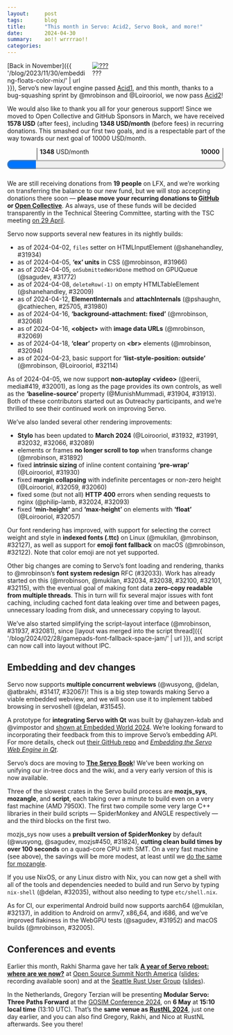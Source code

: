 ```yaml
---
layout:     post
tags:       blog
title:      "This month in Servo: Acid2, Servo Book, and more!"
date:       2024-04-30
summary:    ao!! wrrrrao!!
categories:
---
```


<figure class="_figr"><a href="{{ '/img/servo-acid2-202404.png' | url }}"><img src="{{ '/img/servo-acid2-202404.png' | url }}"
    style="width: auto;"
    alt="???"></a>
<figcaption>???</figcaption></figure>

<span class=_floatmin></span>[Back in November]({{ '/blog/2023/11/30/embedding-floats-color-mix/' | url }}), Servo’s new layout engine passed [Acid1](http://acid1.acidtests.org), and this month, thanks to a bug-squashing sprint by @mrobinson and @Loirooriol, we now pass [Acid2](https://acid2.acidtests.org)!

We would also like to thank you all for your generous support!
Since we moved to Open Collective and GitHub Sponsors in March, we have received **1578 USD** (after fees), including **1348 USD/month** (before fees) in recurring donations.
This smashed our first two goals, and is a respectable part of the way towards our next goal of 10000 USD/month.

<figure class="_fig" style="width: 100%; margin: 1em 0;"><div class="_flex" style="height: calc(1lh + 3em); flex-flow: column nowrap; text-align: left;">
    <div style="position: relative; text-align: right;">
        <div style="position: absolute; margin-left: calc(100% * 1348 / 10000); padding-left: 0.5em;"><strong>1348</strong> USD/month</div>
        <div style="position: absolute; margin-left: calc(100% * 1348 / 10000); height: calc(1lh + 1.5em); border-left: 1px solid;"></div>
        <div style="position: absolute; margin-left: calc(100% - 0.5em); height: calc(1lh + 1.5em); border-left: 1px solid;"></div>
        <div style="padding-right: 1em;"><strong>10000</strong><!-- USD/month --></div>
    </div>
    <progress value="1348" max="10000" style="transform: scale(3); transform-origin: top left; width: calc(100% / 3);"></progress>
</div></figure>

We are still receiving donations from **19 people** on LFX, and we’re working on transferring the balance to our new fund, but we will stop accepting donations there soon — **please move your recurring donations to [GitHub](https://github.com/sponsors/servo) or [Open Collective](https://opencollective.com/servo)**.
As always, use of these funds will be decided transparently in the Technical Steering Committee, starting with the TSC meeting [on 29 April](https://github.com/servo/project/issues/85).

Servo now supports several new features in its nightly builds:

- as of 2024-04-02, `files` setter on HTMLInputElement (@shanehandley, #31934)
- as of 2024-04-05, **‘ex’ units** in CSS (@mrobinson, #31966)
- as of 2024-04-05, `onSubmittedWorkDone` method on GPUQueue (@sagudev, #31772)
- as of 2024-04-08, `deleteRow(-1)` on empty HTMLTableElement (@shanehandley, #32009)
- as of 2024-04-12, **ElementInternals** and **attachInternals** (@pshaughn, @cathiechen, #25705, #31980)
- as of 2024-04-16, **‘background-attachment: fixed’** (@mrobinson, #32068)
- as of 2024-04-16, **&lt;object>** with **image data URLs** (@mrobinson, #32069)
- as of 2024-04-18, **‘clear’** property on **&lt;br>** elements (@mrobinson, #32094)
- as of 2024-04-23, basic support for **‘list-style-position: outside’** (@mrobinson, @Loirooriol, #32114)

As of 2024-04-05, we now support **non-autoplay &lt;video>** (@eerii, media#419, #32001), as long as the page provides its own controls, as well as the **‘baseline-source’** property (@MunishMummadi, #31904, #31913).
Both of these contributors started out as Outreachy participants, and we’re thrilled to see their continued work on improving Servo.

We’ve also landed several other rendering improvements:

- **Stylo** has been updated to **March 2024** (@Loirooriol, #31932, #31991, #32032, #32066, #32089)
- elements or frames **no longer scroll to top** when transforms change (@mrobinson, #31892)
- fixed **intrinsic sizing** of inline content containing **‘pre-wrap’** (@Loirooriol, #31930)
- fixed **margin collapsing** with indefinite percentages or non-zero height (@Loirooriol, #32059, #32060)
- fixed some (but not all) **HTTP 400** errors when sending requests to nginx (@philip-lamb, #32024, #32093)
- fixed **‘min-height’** and **‘max-height’** on elements with **‘float’** (@Loirooriol, #32057)

Our font rendering has improved, with support for selecting the correct weight and style in **indexed fonts (.ttc)** on Linux (@mukilan, @mrobinson, #32127), as well as support for **emoji font fallback** on macOS (@mrobinson, #32122).
Note that color emoji are not yet supported.

Other big changes are coming to Servo’s font loading and rendering, thanks to @mrobinson’s **font system redesign** RFC (#32033).
Work has already started on this (@mrobinson, @mukilan, #32034, #32038, #32100, #32101, #32115), with the eventual goal of making font data **zero-copy readable from multiple threads**.
This in turn will fix several major issues with font caching, including cached font data leaking over time and between pages, unnecessary loading from disk, and unnecessary copying to layout.

We’ve also started simplifying the script–layout interface (@mrobinson, #31937, #32081), since [layout was merged into the script thread]({{ '/blog/2024/02/28/gamepads-font-fallback-space-jam/' | url }}), and script can now call into layout without IPC.

## Embedding and dev changes

Servo now supports **multiple concurrent webviews** (@wusyong, @delan, @atbrakhi, #31417, #32067)!
This is a big step towards making Servo a viable embedded webview, and we will soon use it to implement tabbed browsing in servoshell (@delan, #31545).

A prototype for **integrating Servo with Qt** was built by @ahayzen-kdab and @vimpostor and [shown at Embedded World 2024](https://www.kdab.com/kdab-at-embedded-world-2024/).
We’re looking forward to incorporating their feedback from this to improve Servo’s embedding API.
For more details, check out [their GitHub repo](https://github.com/KDABLabs/cxx-qt-servo-webview) and [*Embedding the Servo Web Engine in Qt*](https://www.kdab.com/embedding-servo-in-qt/).

Servo’s docs are moving to [**The Servo Book**](https://book.servo.org)!
We’ve been working on unifying our in-tree docs and the wiki, and a very early version of this is now available.

Three of the slowest crates in the Servo build process are **mozjs_sys**, **mozangle**, and **script**, each taking over a minute to build even on a very fast machine (AMD 7950X).
The first two compile some very large C++ libraries in their build scripts — SpiderMonkey and ANGLE respectively — and the third blocks on the first two.

mozjs_sys now uses a **prebuilt version of SpiderMonkey** by default (@wusyong, @sagudev, mozjs#450, #31824), **cutting clean build times by over 100 seconds** on a quad-core CPU with SMT.
On a very fast machine (see above), the savings will be more modest, at least until we [do the same for mozangle](https://github.com/servo/mozangle/pull/71#issuecomment-1878567207).

If you use NixOS, or any Linux distro with Nix, you can now get a shell with all of the tools and dependencies needed to build and run Servo by typing `nix-shell` (@delan, #32035), without also needing to type `etc/shell.nix`.

As for CI, our experimental Android build now supports aarch64 (@mukilan, #32137), in addition to Android on armv7, x86_64, and i686, and we’ve improved flakiness in the WebGPU tests (@sagudev, #31952) and macOS builds (@mrobinson, #32005).

## Conferences and events

Earlier this month, Rakhi Sharma gave her talk [**A year of Servo reboot: where are we now?**](https://servo.org/slides/2024-04-16-open-source-summit-NA/) at [Open Source Summit North America](https://events.linuxfoundation.org/open-source-summit-north-america/) ([slides](https://servo.org/slides/2024-04-16-open-source-summit-NA/); recording available soon) and at the [Seattle Rust User Group](https://www.meetup.com/Seattle-Rust-Meetup/) ([slides](https://servo.org/slides/2024-04-16-seattle-rust-user-group/)).

In the Netherlands, Gregory Terzian will be presenting **Modular Servo: Three Paths Forward** at the [GOSIM Conference 2024](https://europe2024.gosim.org/schedule#mobile-and-web-app), on **6 May** at **15:10 local time** (13:10 UTC).
That’s the **same venue as [RustNL 2024](https://2024.rustnl.org)**, just one day earlier, and you can also find Gregory, Rakhi, and Nico at RustNL afterwards.
See you there!

<!--
- DONE sponsors
    - open collective: $1578.75, $1164/month, including $1000/month from one anonymous donor
        - 22 recurring donors: 5+5+5+25+10+5+10+5+5+5+10+1+25+5+5+3+5+5+10+5+5+5
        - need to calculate manually or scrape :(
    - github sponsors: $285.47(?), $184/month
        - 18 recurring donors: 100+5+1+15+1+5+5+5+5+1+5+5+1+10+5+5+5+5
        - “monthly estimated income” stat is consistent with this
    - lfx: $2464, $277/month
        - 19 recurring donors: 10+100+5+5+10+10+10+10+25+5+15+12+5+10+10+10+10+5+10
        - need to calculate manually or scrape :(
- DONE acid2
- DONE api
    - DONE video without autoplay (@eerii, media#419, servo#32001)
    - DONE files setter on HTMLInputElement (@shanehandley, #31934)
    - DONE onSubmittedWorkDone method on GPUQueue (@sagudev, #31772)
    - DONE HTMLTableElement deleteRow(-1) (@shanehandley, #32009)
    - DONE ElementInternals and attachInternals (@pshaughn, @cathiechen, #25705, #31980)
- DONE css
    - DONE basic support for ‘list-style-position’ (@mrobinson, @Loirooriol, #32114)
    - DONE ‘baseline-source’ (@MunishMummadi, #31904, #31913)
    - DONE ‘ex’ units (@mrobinson, #31966)
    - DONE ‘background-attachment: fixed’ (@mrobinson, #32068)
    - DONE <object> with image data url (@mrobinson, #32069)
    - DONE ‘clear’ on <br> (@mrobinson, #32094)
- DONE rendering
    - DONE white-space:pre-wrap intrinsic sizing (@Loirooriol, #31930)
    - DONE fix scrolling to top when transforms change (@mrobinson, #31892)
    - DONE fix http 400 from nginx, though host is still broken (@philip-lamb, #32024, #32093)
    - DONE fixes for margin collapsing (@Loirooriol, #32059, #32060)
    - DONE fix for ‘min-height’ and ‘max-height’ on floats (@Loirooriol, #32057)
    - DONE fix for emoji font fallback on macos, except for color (@mrobinson, #32122)
    - DONE fix for selecting the correct weight/style in indexed fonts (ttc) on linux (@mukilan, @mrobinson, #32127)
- wpt
- DONE upgrades
    - DONE stylo (@Loirooriol, #31932, #31991, #32032, #32066, #32089)
- DONE font system rework (@mrobinson, #32033, #32038, #32100, #32101, #32115)
    - DONE platform-independent font data loading (@mrobinson, #32034)
- qt
- ~DONE book
- dev
    - DONE prebuilt spidermonkey (@wusyong, @sagudev, mozjs#450, #31824)
        - 1440406e91684771bb810ead6ac5ae710f55f3ea (main):
            - rm -Rf target/debug
            - nice ./mach build -d  1135.75s user 179.67s system 706% cpu 3:06.10 total
            - /cuffs/code/servo/target/cargo-timings/cargo-timing-20240425T060608Z.html
                - mozjs_sys build script (run) 4.03, mozangle build script (run) 74.25
        - 31e0b33e73fbbe262dd3f442f90f76fd56065a1d (#31824~)
            - rm -Rf target/debug
            - nice ./mach build -d  2288.59s user 198.56s system 1224% cpu 3:23.08 total
            - /cuffs/code/servo/target/cargo-timings/cargo-timing-20240425T061004Z.html
            - rm -Rf target/debug
            - nice ./mach build -d  2299.47s user 200.60s system 1274% cpu 3:16.22 total
            - /cuffs/code/servo/target/cargo-timings/cargo-timing-20240425T062212Z.html
                - mozjs_sys build script (run) 79.89, mozangle build script (run) 26.53(?!)
            - ( set -o nullglob; for i in script mozjs mozjs_sys; do rm -Rfv target/debug/{build,incremental}/$i-* target/debug/deps/{,lib}$i-*; done )
            - nice ./mach build -d  1120.20s user 59.49s system 767% cpu 2:33.74 total
            - /cuffs/code/servo/target/cargo-timings/cargo-timing-20240425T062957Z.html
            - ( set -o nullglob; for i in script mozjs mozjs_sys; do rm -Rfv target/debug/{build,incremental}/$i-* target/debug/deps/{,lib}$i-*; done )
            - MOZJS_FROM_SOURCE=1 nice ./mach build -d  1127.79s user 59.67s system 769% cpu 2:34.34 total
            - /cuffs/code/servo/target/cargo-timings/cargo-timing-20240425T063305Z.html
        - 1440406e91684771bb810ead6ac5ae710f55f3ea (main)
            - rm -Rf target/debug
            - nice ./mach build -d  1151.51s user 180.74s system 712% cpu 3:06.97 total
            - /cuffs/code/servo/target/cargo-timings/cargo-timing-20240425T063749Z.html
            - ( set -o nullglob; for i in script mozjs mozjs_sys; do rm -Rfv target/debug/{build,incremental}/$i-* target/debug/deps/{,lib}$i-*; done )
            - nice ./mach build -d  133.03s user 16.29s system 152% cpu 1:37.80 total
            - /cuffs/code/servo/target/cargo-timings/cargo-timing-20240425T065127Z.html
            - ( set -o nullglob; for i in script mozjs mozjs_sys; do rm -Rfv target/debug/{build,incremental}/$i-* target/debug/deps/{,lib}$i-*; done )
            - MOZJS_FROM_SOURCE=1 nice ./mach build -d  1148.86s user 61.59s system 774% cpu 2:36.37 total
            - /cuffs/code/servo/target/cargo-timings/cargo-timing-20240425T065409Z.html
            - rm -Rf target/debug
            - MOZJS_FROM_SOURCE=1 nice ./mach build -d  2305.98s user 233.66s system 1145% cpu 3:41.67 total
            - /cuffs/code/servo/target/cargo-timings/cargo-timing-20240425T065820Z.html
                - mozjs_sys build script (run) 85.18, mozangle build script (run) 109.47
            - ( set -o nullglob; for i in script mozjs mozjs_sys mozangle; do rm -Rfv target/debug/{build,incremental}/$i-* target/debug/deps/{,lib}$i-*; done )
            - nice ./mach build -d  296.80s user 52.98s system 219% cpu 2:39.27 total
            - /cuffs/code/servo/target/cargo-timings/cargo-timing-20240425T070936Z.html
                - mozjs_sys build script (run) 2.72, mozangle build script (run) 60.8
            - ( set -o nullglob; for i in script mozjs mozjs_sys mozangle; do rm -Rfv target/debug/{build,incremental}/$i-* target/debug/deps/{,lib}$i-*; done )
            - nice ./mach build -d  264.83s user 51.95s system 201% cpu 2:37.45 total
            - /cuffs/code/servo/target/cargo-timings/cargo-timing-20240425T071336Z.html
                - mozjs_sys build script (run) 2.45, mozangle build script (run) 61.93
            - ( set -o nullglob; for i in script mozjs mozjs_sys mozangle; do rm -Rfv target/debug/{build,incremental}/$i-* target/debug/deps/{,lib}$i-*; done )
            - MOZJS_FROM_SOURCE=1 nice ./mach build -d  1311.46s user 103.05s system 755% cpu 3:07.22 total
            - /cuffs/code/servo/target/cargo-timings/cargo-timing-20240425T071833Z.html
                - mozjs_sys build script (run) 66.94, mozangle build script (run) 90.68
            - ( set -o nullglob; for i in script mozjs mozjs_sys mozangle; do rm -Rfv target/debug/{build,incremental}/$i-* target/debug/deps/{,lib}$i-*; done )
            - MOZJS_FROM_SOURCE=1 nice ./mach build -d  1282.49s user 101.69s system 745% cpu 3:05.67 total
            - /cuffs/code/servo/target/cargo-timings/cargo-timing-20240425T072336Z.html
                - mozjs_sys build script (run) 62.73, mozangle build script (run) 89.6
            - ( set -o nullglob; for i in script mozjs mozjs_sys mozangle; do rm -Rfv target/debug/{build,incremental}/$i-* target/debug/deps/{,lib}$i-*; done )
            - MOZJS_FROM_SOURCE=1 taskset -c 12-15,28-31 nice ./mach build -d  1209.04s user 100.57s system 504% cpu 4:19.47 total
            - /cuffs/code/servo/target/cargo-timings/cargo-timing-20240425T072957Z.html
                - mozjs_sys build script (run) 161.53, mozangle build script (run) 160.43
            - ( set -o nullglob; for i in script mozjs mozjs_sys mozangle; do rm -Rfv target/debug/{build,incremental}/$i-* target/debug/deps/{,lib}$i-*; done )
            - taskset -c 12-15,28-31 nice ./mach build -d  318.58s user 51.03s system 226% cpu 2:43.13 total
            - /cuffs/code/servo/target/cargo-timings/cargo-timing-20240425T074159Z.html
                - mozjs_sys build script (run) 2.49, mozangle build script (run) 63.78
            - rm -Rf target/debug
            - taskset -c 12-15,28-31 nice ./mach build -d  1014.52s user 140.40s system 455% cpu 4:13.31 total
            - /cuffs/code/servo/target/cargo-timings/cargo-timing-20240425T075515Z.html
                - mozjs_sys build script (run) 2.74, mozangle build script (run) 84.64
            - rm -Rf target/debug
            - MOZJS_FROM_SOURCE=1 taskset -c 12-15,28-31 nice ./mach build -d  1957.74s user 194.81s system 604% cpu 5:56.37 total
            - /cuffs/code/servo/target/cargo-timings/cargo-timing-20240425T080407Z.html
                - mozjs_sys build script (run) 183.11, mozangle build script (run) 186.81
    - ~DONE multiple webviews (@wusyong, @delan, @atbrakhi, #31417, #32067)
    - DONE layout thread (@mrobinson, #31937, #32081)
    - DONE webgpu cts flakiness (#31952)
    - DONE macos flakiness (@mrobinson, #32005)
    - DONE nix-shell without etc/shell.nix (@delan, #32035)
    - DONE android aarch64 (@mukilan, #32137)
- outreachy
    - DONE & ‘baseline-source’ (@MunishMummadi, #31904, #31913)
    - DONE & video without autoplay (@eerii, media#419, servo#32001)
- DONE conferences
-->

<!--
fromDate = "2024-03-29";
toDate = "2024-04-23";

>>> top deltas (servo, pp):
margin-padding-clear (3.1pp to 96.6%)
linebox (2.5pp to 93.6%)
normal-flow (2.5pp to 94.0%)
floats-clear (1.8pp to 91.4%)
positioning (1.6pp to 90.1%)
css2 (1.4pp to 78.6%)
css (1.0pp to 65.0%)
all (0.8pp to 57.0%)
floats (0.8pp to 89.2%)
csstext (0.8pp to 49.3%)
csstable (0.4pp to 63.1%)
cssflex (0.1pp to 54.0%)
abspos (0.0pp to 91.0%)
box-display (0.0pp to 84.4%)
cssom (0.0pp to 65.4%)
csspos (-0.2pp to 46.9%)

>>> top cuts in legacy regression (%):
all (-Infinity% from 0.0pp to -0.2pp)
-->

<!--
From https://github.com/servo/servo
 * branch                    HEAD       -> FETCH_HEAD
>>> 2024-03-29T06:14:21Z
    2d5a1cd02ee0c3196875dc52ca55a150a63cc29f	https://github.com/servo/servo/pull/31926	build(deps): bump tokio from 1.36.0 to 1.37.0 (#31926)
?o  4d5bcdc057f178b0bc3de1ef155788b70adb07d8	https://github.com/servo/servo/pull/31929	fix: remove unused imports (#31929)
    72628303fbdfef6bc939904febe6849e8f6066f8	https://github.com/servo/servo/pull/31920	Update servo's testharnessreport (#31920)
    32e82d03828d85ce7b5d5dc4291d62b619def453	https://github.com/servo/servo/pull/31925	build(deps): bump memchr from 2.7.1 to 2.7.2 (#31925)
?o  7ce78f5a74f59ed8a23393a1efcfd26f5264ff17	https://github.com/servo/servo/pull/31915	clippy: Fix some warnings in `script/dom` (#31915)
?o  9303c901594f77e4f9ad8e317e391bc49975d776	https://github.com/servo/servo/pull/31924	clippy: refactor struct literals to use shorthands (#31924)
?o  0728378424e3a28a260207ff43a9c2b3af58df56	https://github.com/servo/servo/pull/31923	clippy: remove unneeded return statements (#31923)
?o  7349ce5b6a4c522d966f5e79f1b097a82db3a575	https://github.com/servo/servo/pull/31922	clippy: Fix manual_map warnings (#31922)
    5d518ca8dc25157aa19aec3d2dacef21ef0c0294	https://github.com/servo/servo/pull/31848	layout: Use `Au` in `ResolvedMargins` and `CollapsedMargin` (#31848)
?o  66ad79501431cf0a5c83b15b7e443c87d780376e	https://github.com/servo/servo/pull/31921	clippy: Fix mem_replace_with_default warnings (#31921)
?o  7100465d1a7251d3d353228d965d1ef2278ac01f	https://github.com/servo/servo/pull/31901	clippy: Fix various clippy warnings in `components/scripts/dom/bindings` (#31901)
?o  18054d0737cc90a0ccf3c1c1c05a76508d374f17	https://github.com/servo/servo/pull/31909	clippy: Fix another set of clippy problems in `components/script/dom` (#31909)
?o  af358f51dbfb80ec8b7bbae4c2da983049420500	https://github.com/servo/servo/pull/31912	clippy: Fix another batch of clippy warnings in `components/scripts` (#31912)
?o  3ddb47e902901514285c89f9a3b53581ca750933	https://github.com/servo/servo/pull/31914	clippy: Fix more clippy warnings in `components/scripts/dom` (#31914)
?o  5aae820f6d68c3e437135eddcb830ac185ec684f	https://github.com/servo/servo/pull/31905	clippy: Fix a few clippy problems in `components/scripts/dom` (#31905)
?o  1bc63801e79273bd976530af498a43f0b9c7c93b	https://github.com/servo/servo/pull/31917	fix redundant closures in component/script/dom (#31917)
?o  f18317078601afad18188f1bad0a33e59ba8303c	https://github.com/servo/servo/pull/31911	clippy: Fix all errors in `components/script` (#31911)
?o  eccb60e548bf522c07546e3abfd55c9442181c6b	https://github.com/servo/servo/pull/31899	deref on an immutable reference (#31899)
>>> 2024-03-30T06:07:58Z
?o  92d9081366d12e79f84353cfa5e6500e3d586d6f	https://github.com/servo/servo/pull/31943	fix: remove unused imports in components/script (#31943)
+++ b7d089930ea075a580a20bede881c677a0ba0fb0	https://github.com/servo/servo/pull/31937	layout: Remove LayoutRPC and query layout via the `Layout` trait (#31937)
+++ 07391e346b0ff3e89485ddc7e8f3c448ef1de4f4	https://github.com/servo/servo/pull/31930	Obey `white-space: pre-wrap` when intrinsically sizing an IFC (#31930)
?o  b0196ad3734149c98cfad89df0864fca3bdf92ce	https://github.com/servo/servo/pull/31894	clippy: Fix a variety of warnings in components/script/dom (#31894)
?o  4a68243f65c4fc32a4d12faa21d9c36e02a05f52	https://github.com/servo/servo/pull/31933	clippy: Fix needless_lifetimes warnings (#31933)
?o  a8976ff00a9a3fd7ed11bcabc765aa2f2aeff0dc	https://github.com/servo/servo/pull/31936	clippy: Fix option_as_ref_deref warnings (#31936)
?o  c3b6d40f90c30e74bec135306e7cfc034123e3df	https://github.com/servo/servo/pull/31935	clippy: Fix len_zero warnings (#31935)
?o  49c6b2668f99c6dac54802a0cc92f9d01457cb6a	https://github.com/servo/servo/pull/31913	wpt: Enable tests in `/css/css-inline/baseline-source/` (#31913)
?o  c4739675d8bf83a83d8e26d5d7527180f003e7d5	https://github.com/servo/servo/pull/31928	clippy: Fix needless_borrow warnings in components/script (#31928)
>>> 2024-03-31T06:12:01Z
+++ fff9ef87e6dcd7ccc17f9c6e9a483b70654e1a41	https://github.com/servo/servo/pull/31932	Update Stylo to 2023-10-16 (#31932)
?o  a7ad92d9a3411e97244b3e1bbd4d939a3af83a32	https://github.com/servo/servo/pull/31946	clippy: Fix `from_over_into` warnings (#31946)
?o  e3d6b66d5fa0d6b076012d282012264906e55ea6	https://github.com/servo/servo/pull/31947	clippy: Fix `match_like_matches` warnings (#31947)
>>> 2024-04-01T06:18:38Z
?o  00c4d798c9619e068119db02910ed80ad9df937b	https://github.com/servo/servo/pull/31955	clippy: Fix a few problems in `components/script/dom` (#31955)
?o  9401102691db1388dfd2e4d7da5ffb69e8c28beb	https://github.com/servo/servo/pull/31958	updated components/layout_thread/lib.rs (#31958)
?o  673eaa569a5d1229a0dfa56861ebe6c8126e7e63	https://github.com/servo/servo/pull/31910	clippy: Fix various clippy problems in `components/scripts/dom` (#31910)
?o  9243e8cf71da1a440e79d9202cab34dec8d7519a	https://github.com/servo/servo/pull/31939	clippy: Fix some issues issues in `ports/servoshell` (#31939)
?o  bd287df0d4846c494df6a18fa558eb19a9e9fdfd	https://github.com/servo/servo/pull/31954	fixed various clippy warnings (#31954)
?o  c3360df9189271eee039f0a74d73e0c2b48a4796	https://github.com/servo/servo/pull/31950	Fixed some clippy warnings in components/script (#31950)
    8c8d68e415bbea24593476d32f4bb7c46016bca3	https://github.com/servo/servo/pull/31951	Update web-platform-tests to revision b'16f18d8135a80e89f2e910ca7548999fa2f7937e' (#31951)
>>> 2024-04-02T06:14:30Z
?o  da3991c8f37251e04ba67dd7e71c3129327dddae	https://github.com/servo/servo/pull/31971	clippy: Fix search_is_some warnings (#31971)
    71f4c5c9166d5957e0edbe1734856cc4d2721cb9	https://github.com/servo/servo/pull/31970	build(deps): bump syn from 2.0.55 to 2.0.57 (#31970)
    4227f2f8a1c0446cca88b68738d297bfffbdebc9	https://github.com/servo/servo/pull/31969	build(deps): bump pin-project-lite from 0.2.13 to 0.2.14 (#31969)
    5008b6c42076eff36178391fd50eb30f259ff075	https://github.com/servo/servo/pull/31967	build(deps): bump xml-rs from 0.8.19 to 0.8.20 (#31967)
?o  0a40a800fde3b3812ba3fd2bdee7dd7271d7ecec	https://github.com/servo/servo/pull/31965	clippy: Fix filter_next warnings (#31965)
?o  c7b73e1ef4dc54ea74d63d3cec0cf7fe0fab218a	https://github.com/servo/servo/pull/31964	clippy: Fix let_and_return warnings (#31964)
?o  0da2508e4d643e7a47ec3b83f9e97b06a3eb3bad	https://github.com/servo/servo/pull/31962	clippy: Allow `too_many_arguments` for all functions (#31962)
+++ 8c1a72f13052ece57fcff4e424dbab58afa9b37e	https://github.com/servo/servo/pull/31934	Update webidl and implement setter for the files property of a file input (#31934)
+++ 8c25336e9af0a1ca32107622d94993f9c834d46c	https://github.com/servo/servo/pull/31952	Override timeout in WebGPU CTS to always be "long" (#31952)
?o  2f5a4354e71a054e219efd99f1a0266ad655b841	https://github.com/servo/servo/pull/31960	clippy: fixed various clippy warnings in `components/scripts`  (#31960)
?o  fd8235e40959622932fd01fe3ade530b7a7e5722	https://github.com/servo/servo/pull/31961	clippy: Fix a few problems in `components/script` (#31961)
?o  52a74287fc3f13f855cdf24c8610cf902a49686b	https://github.com/servo/servo/pull/31959	clippy: Fix a few problems in `components/scripts` (#31959)
>>> 2024-04-03T06:13:49Z
?o  cc082efbfd5b86c0da53c36b0020dfdaced012e7	https://github.com/servo/servo/pull/31974	clippy: Allow `too_many_arguments` for existing functions (#31974)
?o  f613159cbadc57aa79a2bc9925514feab0c61b36	https://github.com/servo/servo/pull/31972	clippy:partialeq_to_none (#31972)
?o  2a517f786bad16a8e5d6e3d1f427a27285e034db	https://github.com/servo/servo/pull/31904	Implementation of baseline-source (#31904)
>>> 2024-04-04T06:10:04Z
+++ 1ed6b96684697cb2816cb7e09158de2e357bc496	https://github.com/servo/servo/pull/31824	Update mozjs (#31824)
?o  31e0b33e73fbbe262dd3f442f90f76fd56065a1d	https://github.com/servo/servo/pull/31986	clippy: Fix `vec_box` warnings in `components/script` (#31986)
?o  fcc7a1be53a2b27af3ae847e6cd773886846da63	https://github.com/servo/servo/pull/31984	clippy: Fix `toplevel_ref_arg` warning in `components/script` (#31984)
?o  37cf4cf207426f9c3b13feb617a14a6c25164894	https://github.com/servo/servo/pull/31945	clippy: Fix several warnings in `components/script/dom/bindings` (#31945)
?o  03b752289ee2edaa886e3113d55ba0fd9d7ced76	https://github.com/servo/servo/pull/31987	clippy: fix warnings in components/compositing (#31987)
    3c249b0d5bb1565e32e5abcf4c0c496462b8ae26	https://github.com/servo/servo/pull/31988	build(deps): bump syn from 2.0.57 to 2.0.58 (#31988)
?o  b228d7869d7cccf7b270657cc3f610f05d157ec8	https://github.com/servo/servo/pull/31983	clippy: Fix option_map_or_none warnings (#31983)
+++ 66878fb834fe7de6d76ebd01b1c9a8d92b04e546	https://github.com/servo/servo/pull/31417	Initial internal support for multiple webviews (#31417)
    18b37e676bcd50f754cd189444080fc547c9d48a	https://github.com/servo/servo/pull/31979	script: Reduce the use of `unsafe` in LayoutDom (#31979)
+++ 8aaff613342568c13e9141758b770788694d2f84	https://github.com/servo/servo/pull/31892	compositing: Send entire scene's scroll offsets when sending WebRender display lists (#31892)
>>> 2024-04-05T06:06:10Z
+++ f902a9fecf42da54e99f18ab87e6bde7427a10b3	https://github.com/servo/servo/pull/32001	Show poster over first video frame if available (#32001)
    c7542b273bc58c616ac1a26bbf911921591eaeff	https://github.com/servo/servo/pull/31998	build(deps): bump servo-media-gstreamer from `c04bb30` to `45756be` (#31998)
    770130a563d1e7bc5da15a6d692c9d0f0763519c	https://github.com/servo/servo/pull/31997	build(deps): bump servo-media from `c04bb30` to `45756be` (#31997)
+++ fe8b23d14a006de5569f967d6d6a78a46d48f367	https://github.com/servo/servo/pull/31966	layout: Add a `FontMetricsProvider` for resolving font-relative units (#31966)
    24c3a2df1eb63a75274eb219128f305aabc236c2	https://github.com/servo/servo/pull/31994	script: Make layout DOM wrappers not generic on layout data (#31994)
?o  df457c43c8f78d18e4e6fbc19910e35f82249b63	https://github.com/servo/servo/pull/31989	Fixed some clippy warning by adding default implementations (#31989)
+++ 62a916ce5c7e3de2c33b52c79a57b1f739c420f5	https://github.com/servo/servo/pull/31772	webgpu: Implement onSubmittedWorkDone (#31772)
    08ef158d4e1c38935eb18dc57de2b953368e0771	https://github.com/servo/servo/pull/31985	script: Split style and layout data in DOM nodes (#31985)
>>> 2024-04-06T06:10:20Z
    1ffa61aabf3b4872ee94f5b01f80fec67b7d6b8c	https://github.com/servo/servo/pull/32006	build(deps): bump ab_glyph from 0.2.23 to 0.2.24 (#32006)
?o  275fad8b78d1eac481f4913f1972e3cc1dc229d3	https://github.com/servo/servo/pull/31953	Clippy: Fix the error of variants having the same prefix. (#31953)
+++ 9ee45425e90812d48801640b195efab76ef68ac4	https://github.com/servo/servo/pull/32005	ci: Retry `hdiutil create` with randomize backoff (#32005)
    77b2e88fb7a2d3e672b5d223ba2ae8f2d15de853	https://github.com/servo/servo/pull/31996	gfx: Do not apply scale to `CoreText` font metrics (#31996)
    14bf1c5434cd4cd9412a601a556e6c757c466b92	https://github.com/servo/servo/pull/31999	build(deps): bump h2 from 0.3.25 to 0.3.26 (#31999)
>>> 2024-04-07T06:09:26Z
    05f1bbf0a92f2cd8495813cff03af227177de858	https://github.com/servo/servo/pull/32010	Update web-platform-tests to revision b'b73a0a32890ff293961eb55bb90ba57a5a711f48' (#32010)
>>> 2024-04-08T06:06:38Z
+++ ddbec46e1fe6716e2cba5e073f62014c22539589	https://github.com/servo/servo/pull/32009	fix: Handle table.deleteRow with no rows (#32009)
?o  e0e34086501068af22f6df00ec9d0d2707a5494c	https://github.com/servo/servo/pull/32007	Fixed some clippy warnings by replacing 'match' with 'if' (#32007)
>>> 2024-04-09T06:10:10Z
    b79e2a0b6575364de01b1f89021aba0ec3fcf399	https://github.com/servo/servo/pull/32021	build(deps): bump cc from 1.0.89 to 1.0.92 (#32021)
    09b20c87b8785f3a4c33f7d506f7533a09d797e5	https://github.com/servo/servo/pull/32022	build(deps): bump getrandom from 0.2.12 to 0.2.14 (#32022)
    309f54a8f8b1053adbe3642e2d6b2c40ef9904e8	https://github.com/servo/servo/pull/32019	build(deps): bump gstreamer-audio from 0.22.0 to 0.22.4 (#32019)
    6b006c015de6e647e1ce0de8c1e78403726e2082	https://github.com/servo/servo/pull/32017	build(deps): bump glib-macros from 0.19.3 to 0.19.4 (#32017)
    20faebace6823513aa92c6fa45f23d259641addb	https://github.com/servo/servo/pull/32016	build(deps): bump downcast-rs from 1.2.0 to 1.2.1 (#32016)
    641699dbd919249b9d0d639ee729f8951b5e8a64	https://github.com/servo/servo/pull/32018	build(deps): bump gstreamer-video from 0.22.1 to 0.22.4 (#32018)
    3d431d9e0f15e47239c68e1a232babf6f94ce8db	https://github.com/servo/servo/pull/32014	build(deps): bump warp from 0.3.6 to 0.3.7 (#32014)
    04a537a2da71734a1b7c23feb7147d025786bdfe	https://github.com/servo/servo/pull/32015	build(deps): bump half from 2.4.0 to 2.4.1 (#32015)
    e38b34a6298f3144e13ff41a5ab2021a35010923	https://github.com/servo/servo/pull/31684	Gamepad: Remove GamepadList and fix dropped connection event on startup (#31684)
>>> 2024-04-10T06:08:25Z
    245269c64942f88bdd26d5962adc5440f2751aa3	https://github.com/servo/servo/pull/32029	build(deps): bump gstreamer from 0.22.3 to 0.22.4 (#32029)
    267320c127a97fa51907e8365970100ed9856d69	https://github.com/servo/servo/pull/32031	build(deps): bump glib from 0.19.3 to 0.19.4 (#32031)
    7f4608b200c11535b1491ffee0cb82bc9d1faa8f	https://github.com/servo/servo/pull/32030	build(deps): bump rustversion from 1.0.14 to 1.0.15 (#32030)
    9e1831876b3871be5b5735593c169b9b296b7803	https://github.com/servo/servo/pull/32028	build(deps): bump backtrace from 0.3.69 to 0.3.71 (#32028)
+++ 586a70887d982f5ec98dd308c3b1cf36ff44773f	https://github.com/servo/servo/pull/31991	Bump Stylo to servo/stylo#28 (#31991)
?o  581913f77eeca88171607c117a6ea32127f5693b	https://github.com/servo/servo/pull/32023	clippy: fix warnings in components/script (#32023)
    8d513cf4c78c9bb984d204f190ad3f9916f925a3	https://github.com/servo/servo/pull/32012	feat: use set_poll, set_wait, set_exit of control_flow (#32012)
    0a8b461dbcd6c2be91e3c8496a0df5f61a4f9750	https://github.com/servo/servo/pull/32013	build(deps): bump uluru from 3.0.0 to 3.1.0 (#32013)
    810d76460c3e00521f1b02a46f770de5f509ef3f	https://github.com/servo/servo/pull/32020	build(deps): bump bumpalo from 3.15.4 to 3.16.0 (#32020)
    dd9f62adcc2db74e473ba1d385c2005b9c0fd25f	https://github.com/servo/servo/pull/31981	chore: Clean up use of `gfx` and `constellation` types (#31981)
>>> 2024-04-11T06:06:45Z
    d9f067e998671d16a0274c2a7c8227fec96a4607	https://github.com/servo/servo/pull/32041	build(deps): bump combine from 4.6.6 to 4.6.7 (#32041)
    29a73968780edd884f8879aac6b36e511bf30807	https://github.com/servo/servo/pull/32042	build(deps): bump anyhow from 1.0.81 to 1.0.82 (#32042)
    927faec82e7e80cc55326a1dd70a1c43a2f782a6	https://github.com/servo/servo/pull/32044	build(deps): bump cfg-expr from 0.15.7 to 0.15.8 (#32044)
    797b3f9618cc580a3b73ec56688ea23e896904f3	https://github.com/servo/servo/pull/32043	build(deps): bump encoding_rs from 0.8.33 to 0.8.34 (#32043)
    fb3b3032aee3a0c12d65018b35c03fd3f23b02fc	https://github.com/servo/servo/pull/32040	build(deps): bump quote from 1.0.35 to 1.0.36 (#32040)
+++ 5acfce5b89d3795a2080e1d2ffd8479e9b10e12b	https://github.com/servo/servo/pull/32032	Upgrade Stylo to 2023-12-01 (#32032)
?o  89a48205197a059c05f1ec6f07c14d82fb94d16b	https://github.com/servo/servo/pull/32025	Fixed some clippy warnings in components (#32025)
>>> 2024-04-12T06:11:16Z
+++ 10ec8565eaa0e9e86d3a6506ab1e83d5a41f51c8	https://github.com/servo/servo/pull/32024	Fixes for HTTP header compliance. (#32024)
?o  62a25fdcc4165ecafc6f40adc8a3e2c47838e4a3	https://github.com/servo/servo/pull/32051	clippy: Fix question_mark warning (#32051)
?o  9db9dddb882e4456c3e41146d646d34200610fda	https://github.com/servo/servo/pull/32053	clippy: Fix iter_cloned_collect warning (#32053)
?o  b3d992439647733ca76608969795adfd639146ed	https://github.com/servo/servo/pull/32056	clippy: Fix `redundant_*` warnings (#32056)
?o  e3ad76d99403903d6081afd15e563dd2c08d89df	https://github.com/servo/servo/pull/32052	clippy: Fix needless_late_init warning (#32052)
?o  e8e909b78c4c165ac9bcf74f834a5c7aae12f52d	https://github.com/servo/servo/pull/32049	clippy: Fix needless_lifetimes warning (#32049)
    0a860bd92874f0eb4ab3756b14feb5eab68e9885	https://github.com/servo/servo/pull/32055	build(deps): bump pathfinder_simd from 0.5.2 to 0.5.3 (#32055)
    cd642f2e6b1416609c8c152fbfaa3ce8081f5122	https://github.com/servo/servo/pull/32054	build(deps): bump jobserver from 0.1.28 to 0.1.29 (#32054)
+++ 4e4a4c0a28fb571991470f26ea82b8a897153788	https://github.com/servo/servo/pull/31980	Implement form-associated custom elements and their ElementInternals (#31980)
    2eb959a159874fa62a0844b31791698b74f3c959	https://github.com/servo/servo/pull/32045	Update core-graphics (#32045)
>>> 2024-04-13T06:08:15Z
    b74664d2428d1a0b3136952e4b10c54960fc7dfa	https://github.com/servo/servo/pull/32063	build(deps): bump allocator-api2 from 0.2.16 to 0.2.18 (#32063)
+++ bc7cced03c982cc32c941fec40e66fb5814470cb	https://github.com/servo/servo/pull/32060	Element collapsing thru should collapse with its children (#32060)
+++ 95654b789cce4acb1bb7b755053c4ae6b1cdc07e	https://github.com/servo/servo/pull/32059	Treat indefinite percentages as auto for margin collapse (#32059)
+++ efa0d457574f02dfbe2403f501a4626acdcb64db	https://github.com/servo/servo/pull/32038	Remove `FontContextHandle` (#32038)
+++ e9591ce62f210d374463bdf1a6d956e19cca81f0	https://github.com/servo/servo/pull/32057	Obey min-height and max-height on floated elements (#32057)
?o  88d4aff5958229f692bfa8c83be0bf731a36e25e	https://github.com/servo/servo/pull/32058	clippy: Fix `comparison_*` warnings (#32058)
    509b858f15e4d78b019c5da654f29072e96de0ee	https://github.com/servo/servo/pull/32050	mach: Remove unused `--angle` command line argument (#32050)
>>> 2024-04-14T06:29:46Z
    5083f3c4fb6d9cf3a149809d883b4cebdc6a939b	https://github.com/servo/servo/pull/32071	Update web-platform-tests to revision b'daa07cf3c47652ed67e637f2a39bbc34f91cfe10' (#32071)
+++ a5e97525a0b924c8031cd277dfdf85ea9e17a6bc	https://github.com/servo/servo/pull/32066	Upgrade Stylo to 2024-01-16 (#32066)
    93bb276602e8abd5baaec88d295a047ca449bf1d	https://github.com/servo/servo/pull/32065	Update some dependencies (#32065)
>>> 2024-04-15T06:05:22Z
>>> 2024-04-16T06:06:39Z
+++ 8bcb316c92d680d4873152e5ec15a63bb4f33220	https://github.com/servo/servo/pull/32068	layout: Add support for `background-attachment: fixed` (#32068)
+++ f3790415974bd1318ff2c2a66ab9b169c5b4c2fe	https://github.com/servo/servo/pull/32069	layout: Add support for `<object>` with image data URLs (#32069)
    a77c15ee1613d1682affea55a3e821e42ccf71f0	https://github.com/servo/servo/pull/32087	build(deps): bump proc-macro2 from 1.0.79 to 1.0.80 (#32087)
    1311c2634499c9a3819471dbfc15f94ca7f02c56	https://github.com/servo/servo/pull/32085	build(deps): bump ab_glyph from 0.2.24 to 0.2.25 (#32085)
    2f0c6c41d563b154e86d1f43542895ae78636bdb	https://github.com/servo/servo/pull/32084	build(deps): bump cc from 1.0.92 to 1.0.94 (#32084)
    c2b40b5632fc0362dee4f5bcd1ea8ceb573bad7a	https://github.com/servo/servo/pull/32082	build(deps): bump jobserver from 0.1.29 to 0.1.30 (#32082)
    1898394cb363114e67ba2ea1ae8cff2802062c8f	https://github.com/servo/servo/pull/32037	Keep 1st collapsible space after a preserved one (#32037)
+++ 5083dc7d170b1c1b9c27a278400ec2e7b5ae17cd	https://github.com/servo/servo/pull/32067	Add minibrowser update on window resize event (#32067)
>>> 2024-04-17T06:09:15Z
+++ 6b2fa91357ea289d03e206018389c43ffd836047	https://github.com/servo/servo/pull/32034	gfx: Remove `FontTemplateData` (#32034)
    689c14471430bb331ff0d46d5be7e16b81a1de54	https://github.com/servo/servo/pull/32099	build(deps): bump clipboard-win from 5.3.0 to 5.3.1 (#32099)
    2d7f764d7f39f4280d9c6f3555a23563fa638395	https://github.com/servo/servo/pull/32098	build(deps): bump prettyplease from 0.2.17 to 0.2.19 (#32098)
    544fb0c4baf0ffd0ce0777a3c2901365179e8fd1	https://github.com/servo/servo/pull/32097	build(deps): bump syn from 2.0.58 to 2.0.59 (#32097)
    c7ad74a9af321a238d6cb37c5a58659c7be30c57	https://github.com/servo/servo/pull/32096	build(deps): bump serde_json from 1.0.115 to 1.0.116 (#32096)
+++ 7a507a4d5b35e572916bb387a5d2fb0c642660fa	https://github.com/servo/servo/pull/32093	Backout `Host`-header related change from #32024. (#32093)
+++ f5bdfdfe94d05dfb7a98063304fe5b9b01229aba	https://github.com/servo/servo/pull/32089	Upgrade Stylo to 2024-03-01 (#32089)
    0678136b17d2e5f761a632db49d2177073b4ceea	https://github.com/servo/servo/pull/32083	build(deps): bump chrono from 0.4.37 to 0.4.38 (#32083)
    4cc1ecd2a1d0233b30451e06f00ad291524fabd5	https://github.com/servo/servo/pull/32088	build(deps): bump either from 1.10.0 to 1.11.0 (#32088)
>>> 2024-04-18T06:09:20Z
+++ 5393d30a8eb92f0a62ca37bb1486927fdf3604ff	https://github.com/servo/servo/pull/32101	Simplify `FontHandle` and rename it to `PlatformFont` (#32101)
    e9e46f4c0bf54c9ed1ba70c33cc9bcfe33c5e1c7	https://github.com/servo/servo/pull/32105	build(deps): bump proc-macro2 from 1.0.80 to 1.0.81 (#32105)
    03a64cf06c72292bb318bad6634a32200a007b73	https://github.com/servo/servo/pull/32104	build(deps): bump serde from 1.0.197 to 1.0.198 (#32104)
+++ 4ec61c2cdc46d73a3047f4f7e2454465e022420c	https://github.com/servo/servo/pull/32094	layout: Add support for `clear` on `<br>` elements (#32094)
+++ 83dec920dd5cd0cd3907a794e79c826b6521c054	https://github.com/servo/servo/pull/32100	Rename `FontTemplateInfo` to `FontTemplateAndWebRenderFontKey` (#32100)
+++ ab2b001265d9e9ec92542812bf301c6642f0595b	https://github.com/servo/servo/pull/32035	Nix: allow nix-shell without explicit path to shell.nix (#32035)
>>> 2024-04-19T06:06:21Z
?o  21ea6d21f0f3bcb2e736082e397ef99cf9ecd051	https://github.com/servo/servo/pull/32113	clippy: Fix `explicit_auto_deref` warnings in `components/script` (#32113)
    5ac756fd090cb72a53f482c62170a66794e56e78	https://github.com/servo/servo/pull/32111	build(deps): bump syn from 2.0.59 to 2.0.60 (#32111)
?o  2a967119c7608d110bbdc57eaee5ab683b77ac78	https://github.com/servo/servo/pull/32110	clippy: Fix `map_flatten` warning in `components/script` (#32110)
?o  f89c53bd51ab3dbbdaa32f23c63afc506eefad14	https://github.com/servo/servo/pull/32108	clippy: Fix clone_on_copy warnings (#32108)
>>> 2024-04-20T06:07:51Z
    bcf538dbc87eb7b8d77aba43f86b5965b5c07b44	https://github.com/servo/servo/pull/32116	build(deps): bump rustls from 0.21.10 to 0.21.11 (#32116)
    96c9a2a8bb9d33ce86c2654e8232eb632a89e888	https://github.com/servo/servo/pull/31948	layout: Have `current_block_direction_position` in `PlacementState` use `Au` (#31948)
?o  007a72fe4de1901feec920e7ca995bbe8f56ef48	https://github.com/servo/servo/pull/32107	Fixed some clippy warnings in components (#32107)
    f70413baba624751c76df97d269bdb9fa0bf3495	https://github.com/servo/servo/pull/32048	script: Add an implementation of `Default` for `Documents` (#32048)
?o  df4c56efa493651cbaa413b90b4cbf2ff92c0c21	https://github.com/servo/servo/pull/32109	clippy: Fix collapsible_if warning (#32109)
>>> 2024-04-21T06:05:58Z
>>> 2024-04-22T06:08:44Z
    025a98773223412edd8a0032a44c60ee84d69eee	https://github.com/servo/servo/pull/32124	docs: update README instructions for updating WPT (#32124)
    a7838ae7ccb5e2d8b02f047ce9e5263195b366ab	https://github.com/servo/servo/pull/32119	layout: Have `TextRun::glyph_run_is_preserved_newline` take into account `TextRunSegment` offset (#32119)
    fa92b0f65f5cbc016474eae16ef5c387edd27f89	https://github.com/servo/servo/pull/32123	test: add WPT user-timing tests (#32123)
    f3c2edb743ca44ad6aacdb5dd4e2319f6bb1a77c	https://github.com/servo/servo/pull/32121	Update web-platform-tests to revision b'015f19c5b653f51f2e38ebe97ec0ff62523f57de' (#32121)
>>> 2024-04-23T06:09:11Z
    7ca920927c7e5f25e59557f825c4774381750e01	https://github.com/servo/servo/pull/32135	build(deps): bump thiserror from 1.0.58 to 1.0.59 (#32135)
    a0640c8524b471462af8a352d87c38fa63337914	https://github.com/servo/servo/pull/32130	Address issues uncovered by rust-1.78 beta (#32130)
    f65010c97d50f0e2172c9d4477cc702099d44263	https://github.com/servo/servo/pull/32136	build(deps): bump cc from 1.0.94 to 1.0.95 (#32136)
    60fcb033fffa954a66d8f406d2551ac370df0b00	https://github.com/servo/servo/pull/32133	build(deps): bump rustix from 0.38.32 to 0.38.33 (#32133)
    8a4b419e3a081ee85158d6aec9f6312163c40ed0	https://github.com/servo/servo/pull/32134	build(deps): bump jobserver from 0.1.30 to 0.1.31 (#32134)
+++ 7d63c7607f12e6ef89e748b360e8e9265eae577b	https://github.com/servo/servo/pull/32081	script_layout: Remove script to layout messages (#32081)
+++ 97376e6d96abcbdfd30f3a91ec5aee7ce2add178	https://github.com/servo/servo/pull/32114	layout: Add a basic support for `list-style-position: outside` (#32114)
+++ 363651c7f756e7b47281bbe22fda21b7ccfda7e3	https://github.com/servo/servo/pull/32122	fonts: Fix emoji font selection on macOS (#32122)
+++ 821893b2eecfc72918ab8154c3cb61cd45d53857	https://github.com/servo/servo/pull/32127	fonts: Rework platform font initialization (#32127)
    25b182c372427e798954b814b0f1a0875ab43f98	https://github.com/servo/servo/pull/32120	fix(user-timing): fix clearing marks/measures by name (#32120)
    f9e154af5543063e4a168b92948d1009c73f2bf3	https://github.com/servo/servo/pull/32125	Fix InsertRule to use the right CssRuleTypes (#32125)
?o  67f239d1bab9e866539ea4ef76a1d40bcbeb7d53	https://github.com/servo/servo/pull/32126	clippy: fix several lint warns (#32126)
>>> 2024-04-24T06:11:08Z
    22729446270c4a748f3020ccf09570a1412e2df9	https://github.com/servo/servo/pull/32139	build(deps): bump freetype from 0.7.1 to 0.7.2 (#32139)
    2781728e90ef6301974874b49ba066ca97c05fec	https://github.com/servo/servo/pull/32140	build(deps): bump rustix from 0.38.33 to 0.38.34 (#32140)
    925d9420364c62c5781dd77bef35546bba536abe	https://github.com/servo/servo/pull/32138	build(deps): bump winapi-util from 0.1.6 to 0.1.7 (#32138)
+++ 3b1bbc1aaf194c6344de24949bf09108de997e06	https://github.com/servo/servo/pull/32137	android: add CI build for aarch64 (#32137)
+++ de47dfe5c106984efb996fe0989d59180187624f	https://github.com/servo/servo/pull/32115	fonts: Merge multiple methods into `PlatformFont::descriptor()` (#32115)
-->

<style>
    /* guaranteed minimum width for first paragraph after a float */
    ._floatmin {
        display: block;
        width: 13em;
        overflow: hidden;
    }
    ._none {
        display: none;
    }
    ._fig:not(#specificity) {
        width: 33em;
        max-width: 100%;
        margin: 1em auto;
    }
    ._fig > ._flex {
        display: flex;
    }
    ._fig._min {
        width: min-content;
    }
    ._fig table {
        text-align: initial;
    }
    ._fig figcaption._notes {
        text-align: left;
        width: max-content;
        max-width: 100%;
    }
    ._figl:not(#specificity),
    ._figr:not(#specificity) {
        margin: 0 1em 1em;
    }
    ._figl {
        float: left;
        max-width: 100%;
    }
    ._figr {
        float: right;
        max-width: 100%;
    }
    ._figl > figcaption,
    ._figr > figcaption,
    ._figl > iframe,
    ._figr > iframe,
    ._figl > video,
    ._figr > video,
    ._figl > a > img,
    ._figr > a > img {
        width: 21em;
        max-width: 100%;
    }
    ._runin {
        margin-bottom: 1em;
    }
    ._runin > p,
    ._runin > h2 {
        display: inline;
    }
    ._correction {
        max-width: 33em;
        margin: 1em auto;
        border-bottom: 1px solid;
        padding-bottom: 1em;
    }
    ._note {
        margin: 1em 1em;
        border-left: 1px solid;
        padding-left: 1em;
        opacity: 0.75;
    }
</style>

